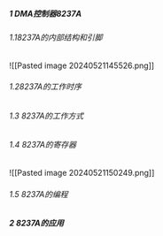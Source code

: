 ##### 1 DMA控制器8237A
###### 1.18237A的内部结构和引脚
![[Pasted image 20240521145526.png]]


###### 1.28237A的工作时序


###### 1.3 8237A的工作方式


###### 1.4 8237A的寄存器
![[Pasted image 20240521150249.png]]

###### 1.5 8237A的编程



##### 2 8237A的应用
